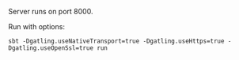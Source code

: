 Server runs on port 8000.

Run with options:

`sbt -Dgatling.useNativeTransport=true -Dgatling.useHttps=true -Dgatling.useOpenSsl=true run`
